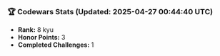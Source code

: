 ### 🏆 Codewars Stats (Updated: 2025-04-27 00:44:40 UTC)

- **Rank:** 8 kyu
- **Honor Points:** 3
- **Completed Challenges:** 1
